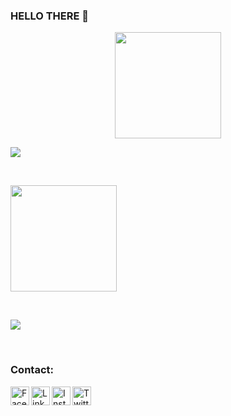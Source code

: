 ### HELLO THERE 👋

<p align="center"> <img width='170px' src="https://komarev.com/ghpvc/?username=4Marsha1&label=Profile%20views&color=1338BF&style=flat" alt="" /> </p>

<p>
<p><img align="center" src="https://github-readme-stats.vercel.app/api?username=4Marsha1&show_icons=true&theme=tokyonight&locale=en" /></p>
<br/>
<p><img align="center" src="https://github-readme-stats.vercel.app/api/top-langs?username=4Marsha1&show_icons=true&theme=tokyonight&locale=en&layout=compact" height="170px" /></p>
<br/>
<p><img align="center" src="https://github-readme-streak-stats.herokuapp.com?user=4Marsha1&theme=tokyonight" /></p>
</p>
<br/>

### Contact: 

[<img align="left" alt="Facebook" width="30px" src="https://img.icons8.com/fluent/96/000000/facebook-new.png" />][facebook]
[<img align="left" alt="LinkedIn" width="30px" src="https://img.icons8.com/fluent/96/000000/linkedin.png"/>][linkedin]
[<img align="left" alt="Instagram" width="30px" src="https://img.icons8.com/fluent/96/000000/instagram-new.png"/>][instagram]
[<img align="left" alt="Twitter" width="30px" src="https://img.icons8.com/fluent/96/000000/twitter.png"/>][twitter]
<br/>

[twitter]: https://twitter.com/Abhishek0696
[facebook]: https://www.facebook.com/bharadwaz.abhishek/
[instagram]: https://www.instagram.com/bharadwaz_abhishek/?hl=en
[linkedin]: https://www.linkedin.com/in/abhishek-bharadwaz-458993192/

